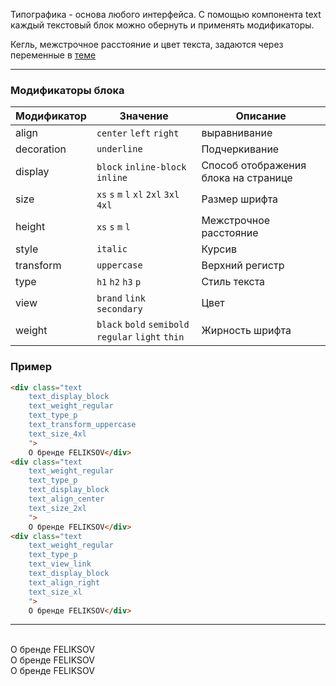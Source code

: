 Типографика - основа любого интерфейса.
С помощью компонента text каждый текстовый блок можно обернуть и применять модификаторы.

Кегль, межстрочное расстояние и цвет текста, задаются через переменные в [теме](./#/Тема/Типографика)

<hr>

### Модификаторы блока

Модификатор | Значение | Описание
------------ | -------------------------------------------------- | -------------
align | `center` `left` `right` | выравнивание
decoration| `underline` | Подчеркивание
display | `block` `inline-block` `inline` | Способ отображения блока на странице
size | `xs` `s` `m` `l` `xl` `2xl` `3xl` `4xl` | Размер шрифта
height | `xs` `s` `m` `l` | Межстрочное расстояние
style | `italic` | Курсив
transform | `uppercase` | Верхний регистр
type | `h1` `h2` `h3` `p` | Стиль текста
view | `brand` `link` `secondary` | Цвет
weight | `black` `bold` `semibold` `regular` `light` `thin` | Жирность шрифта

### Пример

```html
<div class="text 
    text_display_block
    text_weight_regular 
    text_type_p 
    text_transform_uppercase 
    text_size_4xl
    ">
    О бренде FELIKSOV</div>
<div class="text 
    text_weight_regular 
    text_type_p 
    text_display_block
    text_align_center
    text_size_2xl
    ">
    О бренде FELIKSOV</div>
<div class="text 
    text_weight_regular 
    text_type_p 
    text_view_link
    text_display_block
    text_align_right
    text_size_xl
    ">
    О бренде FELIKSOV</div>
```
<hr/>

<br/>
<div class="text 
    text_display_block
    text_weight_regular 
    text_type_p 
    text_transform_uppercase 
    text_size_4xl
    ">
    О бренде FELIKSOV</div>
<div class="text 
    text_weight_regular 
    text_type_p 
    text_display_block
    text_align_center
    text_size_2xl
    ">
    О бренде FELIKSOV</div>

<div class="text 
    text_weight_regular 
    text_type_p 
    text_view_link
    text_display_block
    text_align_right
    text_size_xl
    ">
    О бренде FELIKSOV</div>



<style>
    .rsg--code-42 {
        background: #ccc;
        border-radius: 4px;
        padding: 4px;
    }
</style>
